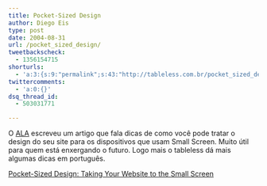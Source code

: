```yaml
---
title: Pocket-Sized Design
author: Diego Eis
type: post
date: 2004-08-31
url: /pocket_sized_design/
tweetbackscheck:
  - 1356154715
shorturls:
  - 'a:3:{s:9:"permalink";s:43:"http://tableless.com.br/pocket_sized_design";s:7:"tinyurl";s:26:"http://tinyurl.com/3d5ph86";s:4:"isgd";s:19:"http://is.gd/rURadf";}'
twittercomments:
  - 'a:0:{}'
dsq_thread_id:
  - 503031771

---
```

O [ALA][1] escreveu um artigo que fala dicas de como você pode tratar o design do seu site para os dispositivos que usam Small Screen. Muito útil para quem está enxergando o futuro. Logo mais o tableless dá mais algumas dicas em português.
              
[Pocket-Sized Design: Taking Your Website to the Small Screen][2]

 [1]: http://www.alistapart.com/
 [2]: http://www.alistapart.com/articles/pocket/